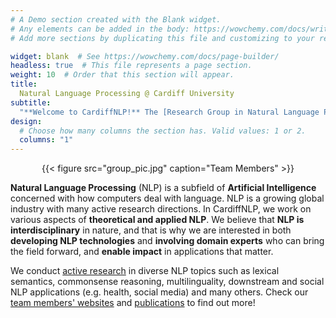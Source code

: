 ```yaml
---
# A Demo section created with the Blank widget.
# Any elements can be added in the body: https://wowchemy.com/docs/writing-markdown-latex/
# Add more sections by duplicating this file and customizing to your requirements.

widget: blank  # See https://wowchemy.com/docs/page-builder/
headless: true  # This file represents a page section.
weight: 10  # Order that this section will appear.
title: 
  Natural Language Processing @ Cardiff University
subtitle:
  "**Welcome to CardiffNLP!** The [Research Group in Natural Language Processing](https://www.cardiff.ac.uk/research/explore/research-units/natural-language-processing) at [Cardiff University](https://www.cardiff.ac.uk/)"
design:
  # Choose how many columns the section has. Valid values: 1 or 2.
  columns: "1"
---
```


<center>{{< figure src="group_pic.jpg" caption="Team Members" >}}</center>
  
**Natural Language Processing** (NLP) is a subfield of **Artificial Intelligence** concerned with how computers deal with language. 
NLP is a growing global industry with many active research directions. 
In CardiffNLP, we work on various aspects of **theoretical and applied NLP**. 
We believe that **NLP is interdisciplinary** in nature, and that is why we are interested in both **developing NLP technologies** and **involving domain experts** who can bring the field forward, and **enable impact** in applications that matter. 

We conduct [active research](research) in diverse NLP topics such as lexical semantics, commonsense reasoning, multilinguality, downstream and social NLP applications (e.g. health, social media) and many others.
Check our [team members' websites](people) and [publications](publications) to find out more!